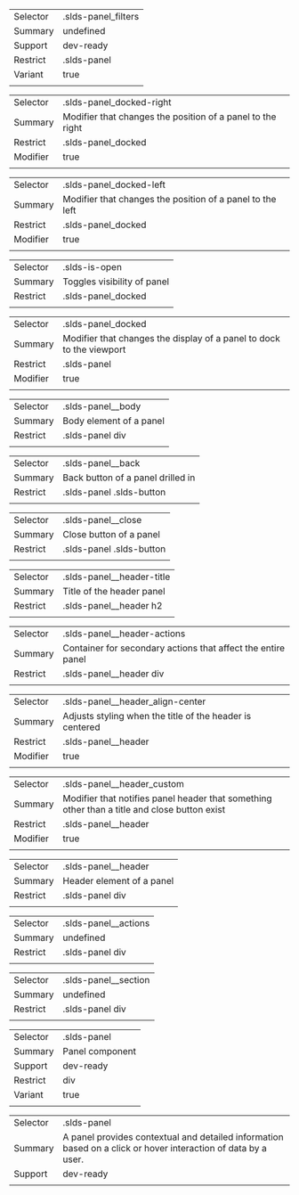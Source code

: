 
|  |  |
|-------|-------|
| Selector | .slds-panel_filters |
| Summary | undefined |
| Support | dev-ready |
| Restrict | .slds-panel |
| Variant | true |
|  |  |


|  |  |
|-------|-------|
| Selector | .slds-panel_docked-right |
| Summary | Modifier that changes the position of a panel to the right |
| Restrict | .slds-panel_docked |
| Modifier | true |
|  |  |


|  |  |
|-------|-------|
| Selector | .slds-panel_docked-left |
| Summary | Modifier that changes the position of a panel to the left |
| Restrict | .slds-panel_docked |
| Modifier | true |
|  |  |


|  |  |
|-------|-------|
| Selector | .slds-is-open |
| Summary | Toggles visibility of panel |
| Restrict | .slds-panel_docked |
|  |  |


|  |  |
|-------|-------|
| Selector | .slds-panel_docked |
| Summary | Modifier that changes the display of a panel to dock to the viewport |
| Restrict | .slds-panel |
| Modifier | true |
|  |  |


|  |  |
|-------|-------|
| Selector | .slds-panel__body |
| Summary | Body element of a panel |
| Restrict | .slds-panel div |
|  |  |


|  |  |
|-------|-------|
| Selector | .slds-panel__back |
| Summary | Back button of a panel drilled in |
| Restrict | .slds-panel .slds-button |
|  |  |


|  |  |
|-------|-------|
| Selector | .slds-panel__close |
| Summary | Close button of a panel |
| Restrict | .slds-panel .slds-button |
|  |  |


|  |  |
|-------|-------|
| Selector | .slds-panel__header-title |
| Summary | Title of the header panel |
| Restrict | .slds-panel__header h2 |
|  |  |


|  |  |
|-------|-------|
| Selector | .slds-panel__header-actions |
| Summary | Container for secondary actions that affect the entire panel |
| Restrict | .slds-panel__header div |
|  |  |


|  |  |
|-------|-------|
| Selector | .slds-panel__header_align-center |
| Summary | Adjusts styling when the title of the header is centered |
| Restrict | .slds-panel__header |
| Modifier | true |
|  |  |


|  |  |
|-------|-------|
| Selector | .slds-panel__header_custom |
| Summary | Modifier that notifies panel header that something other than a title and close button exist |
| Restrict | .slds-panel__header |
| Modifier | true |
|  |  |


|  |  |
|-------|-------|
| Selector | .slds-panel__header |
| Summary | Header element of a panel |
| Restrict | .slds-panel div |
|  |  |


|  |  |
|-------|-------|
| Selector | .slds-panel__actions |
| Summary | undefined |
| Restrict | .slds-panel div |
|  |  |


|  |  |
|-------|-------|
| Selector | .slds-panel__section |
| Summary | undefined |
| Restrict | .slds-panel div |
|  |  |


|  |  |
|-------|-------|
| Selector | .slds-panel |
| Summary | Panel component |
| Support | dev-ready |
| Restrict | div |
| Variant | true |
|  |  |


|  |  |
|-------|-------|
| Selector | .slds-panel |
| Summary | A panel provides contextual and detailed information based on a click or hover interaction of data by a user. |
| Support | dev-ready |
|  |  |

